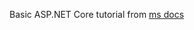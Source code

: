Basic ASP.NET Core tutorial from [ms docs](https://docs.microsoft.com/en-us/aspnet/core/tutorials/first-web-api?view=aspnetcore-3.1&tabs=visual-studio)
